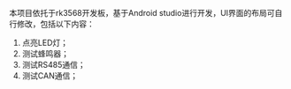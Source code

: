 本项目依托于rk3568开发板，基于Android studio进行开发，UI界面的布局可自行修改，包括以下内容：

1. 点亮LED灯；
2. 测试蜂鸣器；
3. 测试RS485通信；
4. 测试CAN通信；
